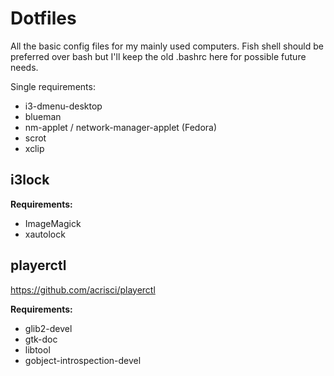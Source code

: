 Dotfiles
=======

All the basic config files for my mainly used computers.
Fish shell should be preferred over bash but I'll keep the old .bashrc here for
possible future needs.

Single requirements:
 * i3-dmenu-desktop
 * blueman
 * nm-applet / network-manager-applet (Fedora)
 * scrot
 * xclip

i3lock
-----

**Requirements:**
 * ImageMagick
 * xautolock

playerctl
--------
https://github.com/acrisci/playerctl

**Requirements:**
 * glib2-devel
 * gtk-doc
 * libtool
 * gobject-introspection-devel

